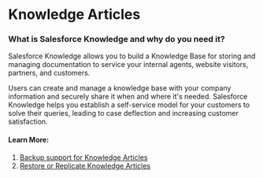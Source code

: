 # Knowledge Articles

### What is Salesforce Knowledge and why do you need it? <a href="#what-is-salesforce-knowledge-and-why-do-you-need-it" id="what-is-salesforce-knowledge-and-why-do-you-need-it"></a>

Salesforce Knowledge allows you to build a Knowledge Base for storing and managing documentation to service your internal agents, website visitors, partners, and customers.

Users can create and manage a knowledge base with your company information and securely share it when and where it's needed. Salesforce Knowledge helps you establish a self-service model for your customers to solve their queries, leading to case deflection and increasing customer satisfaction.

#### Learn More: <a href="#learn-more" id="learn-more"></a>

1. [Backup support for Knowledge Articles](https://knowledgebase.autorabit.com/vault/docs/backup-support-for-knowledge-articles)
2. [Restore or Replicate Knowledge Articles](https://knowledgebase.autorabit.com/vault/docs/restoring-knowledge-articles-with-vault)
